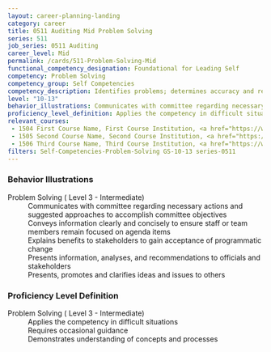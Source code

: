 ```yaml
---
layout: career-planning-landing
category: career
title: 0511 Auditing Mid Problem Solving
series: 511
job_series: 0511 Auditing
career_level: Mid
permalink: /cards/511-Problem-Solving-Mid
functional_competency_designation: Foundational for Leading Self
competency: Problem Solving
competency_group: Self Competencies
competency_description: Identifies problems; determines accuracy and relevance of information; uses sound judgment to generate and evaluate alternatives, and to make recommendations
level: "10-13"
behavior_illustrations: Communicates with committee regarding necessary actions and suggested approaches to accomplish committee objectives ? Conveys information clearly and concisely to ensure staff or team members remain focused on agenda items ? Explains benefits to stakeholders to gain acceptance of programmatic change ? Presents information, analyses, and recommendations to officials and stakeholders ? Presents, promotes and clarifies ideas and issues to others
proficiency_level_definition: Applies the competency in difficult situations ? Requires occasional guidance ? Demonstrates understanding of concepts and processes
relevant_courses: 
 - 1504 First Course Name, First Course Institution, <a href="https://www.cfo.gov">www.cfo.gov</a>
 - 1505 Second Course Name, Second Course Institution, <a href="https://www.cfo.gov">www.cfo.gov</a>
 - 1506 Third Course Name, Third Course Institution, <a href="https://www.cfo.gov">www.cfo.gov</a>
filters: Self-Competencies-Problem-Solving GS-10-13 series-0511
---
```


<div class="desktop:grid-col-6 margin-y-205">
  <div class="border-top-05 bg-white padding-2 shadow-5 height-full members-hover border-1px border-gray-30 border-top-orange radius-lg">
    <h3>Behavior Illustrations</h3>
    <dl class="text-base"><dt>Problem Solving ( Level 3 - Intermediate)</dt><dd>Communicates with committee regarding necessary actions and suggested approaches to accomplish committee objectives </dd><dd> Conveys information clearly and concisely to ensure staff or team members remain focused on agenda items </dd><dd> Explains benefits to stakeholders to gain acceptance of programmatic change </dd><dd> Presents information, analyses, and recommendations to officials and stakeholders </dd><dd> Presents, promotes and clarifies ideas and issues to others</dd></dl>
  </div>
</div>
<div class="desktop:grid-col-6 margin-y-205">
  <div class="border-top-05 bg-white padding-2 shadow-5 height-full members-hover border-1px border-gray-30 border-top-orange radius-lg">
    <h3>Proficiency Level Definition</h3>
    <dl class="text-base"><dt>Problem Solving ( Level 3 - Intermediate)</dt><dd>Applies the competency in difficult situations </dd><dd> Requires occasional guidance </dd><dd> Demonstrates understanding of concepts and processes</dd></dl>
  </div>
</div>